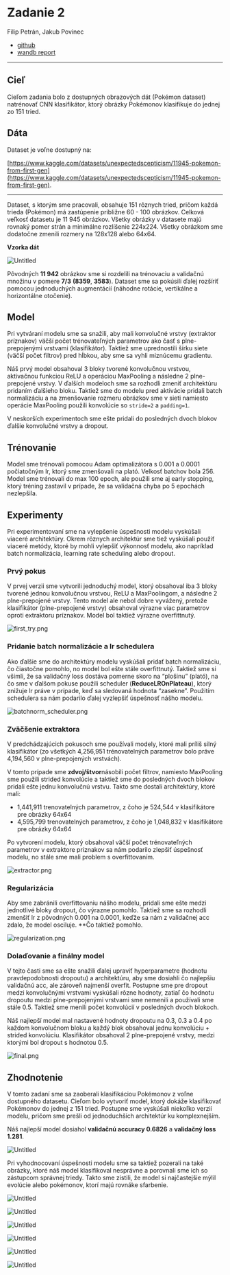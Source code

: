 # Zadanie 2

Filip Petrán, Jakub Povinec 

- [github](https://github.com/ns-super-team/assignment-2)
- [wandb report](https://wandb.ai/ns-super-team/assignment-2/reports/Zadanie-2--Vmlldzo0MDQ3NDgy?accessToken=2agu4by2igv8jypslax6kcwqb48utc4h6ab8vko8wqu4q4286xgr0rs94q0njeex)

---

## Cieľ

Cieľom zadania bolo z dostupných obrazových dát (Pokémon dataset) natrénovať CNN klasifikátor, ktorý obrázky Pokémonov klasifikuje do jednej zo 151 tried.

## Dáta

Dataset je voľne dostupný na:

[https://www.kaggle.com/datasets/unexpectedscepticism/11945-pokemon-from-first-gen](https://www.kaggle.com/datasets/unexpectedscepticism/11945-pokemon-from-first-gen).

---

Dataset, s ktorým sme pracovali, obsahuje 151 rôznych tried, pričom každá trieda (Pokémon) má zastúpenie približne 60 - 100 obrázkov. Celková veľkosť datasetu je 11 945 obrázkov. Všetky obrázky v datasete majú rovnaký pomer strán a minimálne rozlíšenie 224x224. Všetky obrázkom sme dodatočne zmenili rozmery na 128x128 alebo 64x64.

**Vzorka dát**

![Untitled](docs/imgs/Untitled.png)

Pôvodných **11 942** obrázkov sme si rozdelili na trénovaciu a validačnú množinu v pomere **7/3** **(8359**, **3583**). Dataset sme sa pokúsili ďalej rozšíriť pomocou jednoduchých augmentácií (náhodne rotácie, vertikálne a horizontálne otočenie).

## **Model**

Pri vytváraní modelu sme sa snažili, aby mali konvolučné vrstvy (extraktor príznakov) väčší počet trénovateľných parametrov ako časť s plne-prepojenými vrstvami (klasifikátor). Taktiež sme uprednostili šírku siete (väčší počet filtrov) pred hĺbkou, aby sme sa vyhli miznúcemu gradientu. 

Náš prvý model obsahoval 3 bloky tvorené konvolučnou vrstvou, aktivačnou funkciou ReLU a operáciou MaxPooling a následne 2 plne-prepojené vrstvy. V ďalších modeloch sme sa rozhodli zmeniť architektúru pridaním ďalšieho bloku. Taktiež sme do modelu pred aktivácie pridali batch normalizáciu a na zmenšovanie rozmeru obrázkov sme v sieti namiesto operácie MaxPooling použili konvolúcie so `stride=2` a `padding=1`.

V neskorších experimentoch sme ešte pridali do posledných dvoch blokov ďalšie konvolučné vrstvy a dropout. 

## Trénovanie

Model sme trénovali pomocou Adam optimalizátora s 0.001 a 0.0001 počiatočným lr, ktorý sme zmenšovali na plató. Velkosť batchov bola 256. Model sme trénovali do max 100 epoch, ale použili sme aj early stopping, ktorý tréning zastavil v prípade, že sa validačná chyba po 5 epochách nezlepšila. 

## Experimenty

Pri experimentovaní sme na vylepšenie úspešnosti modelu vyskúšali viaceré architektúry. Okrem rôznych architektúr sme tiež vyskúšali použiť viaceré metódy, ktoré by mohli vylepšiť výkonnosť modelu, ako napríklad batch normalizácia, learning rate scheduling alebo dropout.

### Prvý pokus

V prvej verzii sme vytvorili jednoduchý model, ktorý obsahoval iba 3 bloky tvorené jednou konvolučnou vrstvou, ReLU a MaxPoolingom, a následne 2 plne-prepojené vrstvy. Tento model ale nebol dobre vyvážený, pretože klasifikátor (plne-prepojené vrstvy) obsahoval výrazne viac parametrov oproti extraktoru príznakov. Model bol taktiež výrazne overfittnutý.

![first_try.png](docs/imgs/first_try.png)

### Pridanie batch normalizácie a lr schedulera

Ako ďalšie sme do architektúry modelu vyskúšali pridať batch normalizáciu, čo čiastočne pomohlo, no model bol ešte stále overfittnutý. Taktiež sme si všimli, že sa validačný loss dostáva pomerne skoro na “plošinu” (plató), na čo sme v ďalšom pokuse použili scheduler (**ReduceLROnPlateau**), ktorý znižuje lr práve v prípade, keď sa sledovaná hodnota “zasekne”. Použitím schedulera sa nám podarilo ďalej vyzlepšiť úspešnosť nášho modelu.

![batchnorm_scheduler.png](docs/imgs/batchnorm_scheduler.png)

### Zväčšenie extraktora

V predchádzajúcich pokusoch sme používali modely, ktoré mali príliš silný klasifikátor (zo všetkých 4,256,951 trénovatelných parametrov bolo práve 4,194,560 v plne-prepojených vrstvách). 

V tomto prípade sme **zdvoj/štvor**násobili počet filtrov, namiesto MaxPooling sme použili strided konvolúcie a taktiež sme do posledných dvoch blokov pridali ešte jednu konvolučnú vrstvu. Takto sme dostali architektúry, ktoré mali: 

- 1,441,911 trenovatelných parametrov, z čoho je 524,544 v klasifikátore pre obrázky 64x64
- 4,595,799 trenovatelných parametrov, z čoho je 1,048,832 v klasifikátore pre obrázky 64x64

Po vytvorení modelu, ktorý obsahoval väčší počet trénovateľných parametrov v extraktore príznakov sa nám podarilo zlepšiť úspešnosť modelu, no stále sme mali problem s overfittovaním.

![extractor.png](docs/imgs/extractor.png)

### Regularizácia

Aby sme zabránili overfittovaniu nášho modelu, pridali sme ešte medzi jednotlivé bloky dropout, čo výrazne pomohlo. Taktiež sme sa rozhodli zmenšiť lr z pôvodných 0.001 na 0.0001, keďže sa nám z validačnej acc zdalo, že model osciluje. **Čo taktiež pomohlo.

![regularization.png](docs/imgs/regularization.png)

### Dolaďovanie a finálny model

V tejto časti sme sa ešte snažili ďalej upraviť hyperparametre (hodnotu pravdepodobnosti dropoutu) a architektúru, aby sme dosiahli čo najlepšiu validačnú acc, ale zároveň najmenší overfit. Postupne sme pre dropout medzi konvolučnými vrstvami vyskúšali rôzne hodnoty, zatiaľ čo hodnotu dropoutu medzi plne-prepojenými vrstvami sme nemenili a používali sme stále 0.5. Taktiež sme menili počet konvolúcií v posledných dvoch blokoch. 

Náš najlepší model mal nastavené hodnoty dropoutu na 0.3, 0.3 a 0.4 po každom konvolučnom bloku a každý blok obsahoval jednu konvolúciu + strided konvolúciu. Klasifikátor obsahoval 2 plne-prepojené vrstvy, medzi ktorými bol dropout s hodnotou 0.5.

![final.png](docs/imgs/final.png)

## **Zhodnotenie**

V tomto zadaní sme sa zaoberali klasifikáciou Pokémonov z voľne dostupného datasetu. Cieľom bolo vytvoriť model, ktorý dokáže klasifikovať Pokémonov do jednej z 151 tried. Postupne sme vyskúšali niekoľko verzií modelu, pričom sme prešli od jednoduchších architektúr ku komplexnejším.

Náš najlepší model dosiahol **validačnú accuracy 0.6826** a **validačný loss 1.281**.

![Untitled](docs/imgs/Untitled%201.png)

Pri vyhodnocovaní úspešnosti modelu sme sa taktiež pozerali na také obrázky, ktoré náš model klasifikoval nesprávne a porovnali sme ich so zástupcom správnej triedy. Takto sme zistili, že model si najčastejšie mýlil evolúcie alebo pokémonov, ktorí majú rovnáke sfarbenie.

![Untitled](docs/imgs/Untitled%202.png)

![Untitled](docs/imgs/Untitled%203.png)

![Untitled](docs/imgs/Untitled%204.png)

![Untitled](docs/imgs/Untitled%205.png)

![Untitled](docs/imgs/Untitled%206.png)

![Untitled](docs/imgs/Untitled%207.png)